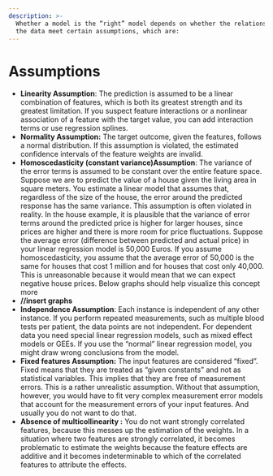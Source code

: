 ```yaml
---
description: >-
  Whether a model is the “right” model depends on whether the relationships in
  the data meet certain assumptions, which are:
---
```


# Assumptions



* **Linearity Assumption**: The prediction is assumed to be a linear combination of features, which is both its greatest strength and its greatest limitation. If you suspect feature interactions or a nonlinear association of a feature with the target value, you can add interaction terms or use regression splines.
* **Normality Assumption:** The target outcome, given the features, follows a normal distribution. If this assumption is violated, the estimated confidence intervals of the feature weights are invalid.
* **Homoscedasticity \(constant variance\)Assumption**: The variance of the error terms is assumed to be constant over the entire feature space. Suppose we are to predict the value of a house given the living area in square meters. You estimate a linear model that assumes that, regardless of the size of the house, the error around the predicted response has the same variance. This assumption is often violated in reality. In the house example, it is plausible that the variance of error terms around the predicted price is higher for larger houses, since prices are higher and there is more room for price fluctuations. Suppose the average error \(difference between predicted and actual price\) in your linear regression model is 50,000 Euros. If you assume homoscedasticity, you assume that the average error of 50,000 is the same for houses that cost 1 million and for houses that cost only 40,000. This is unreasonable because it would mean that we can expect negative house prices. Below graphs should help visualize this concept more
* **//insert graphs**
* **Independence   Assumption**: Each instance is independent of any other instance. If you perform repeated measurements, such as multiple blood tests per patient, the data points are not independent. For dependent data you need special linear regression models, such as mixed effect models or GEEs. If you use the “normal” linear regression model, you might draw wrong conclusions from the model.
* **Fixed features   Assumption:** The input features are considered “fixed”. Fixed means that they are treated as “given constants” and not as statistical variables. This implies that they are free of measurement errors. This is a rather unrealistic assumption. Without that assumption, however, you would have to fit very complex measurement error models that account for the measurement errors of your input features. And usually you do not want to do that.
* **Absence of multicollinearity  :** You do not want strongly correlated features, because this messes up the estimation of the weights. In a situation where two features are strongly correlated, it becomes problematic to estimate the weights because the feature effects are additive and it becomes indeterminable to which of the correlated features to attribute the effects.

 



  

